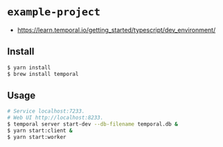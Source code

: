 # `example-project`

- https://learn.temporal.io/getting_started/typescript/dev_environment/

## Install

```sh
$ yarn install
$ brew install temporal
```

## Usage

```sh
# Service localhost:7233.
# Web UI http://localhost:8233.
$ temporal server start-dev --db-filename temporal.db &
$ yarn start:client &
$ yarn start:worker
```

